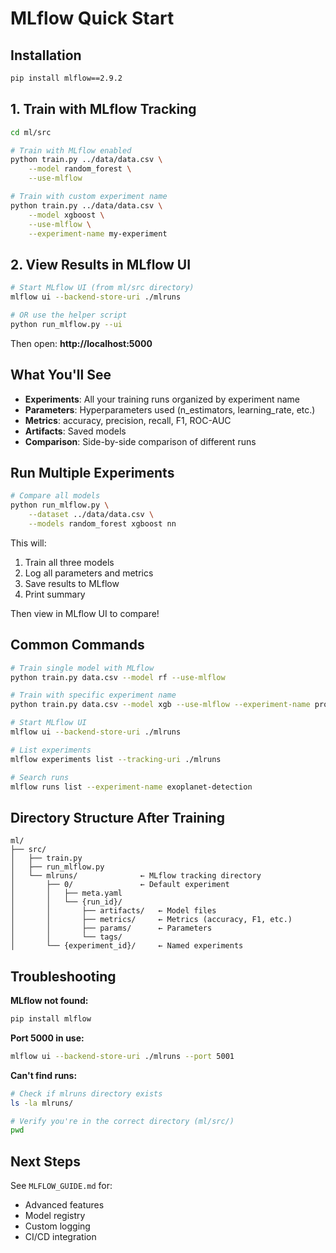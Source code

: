 # MLflow Quick Start

## Installation

```bash
pip install mlflow==2.9.2
```

## 1. Train with MLflow Tracking

```bash
cd ml/src

# Train with MLflow enabled
python train.py ../data/data.csv \
    --model random_forest \
    --use-mlflow

# Train with custom experiment name
python train.py ../data/data.csv \
    --model xgboost \
    --use-mlflow \
    --experiment-name my-experiment
```

## 2. View Results in MLflow UI

```bash
# Start MLflow UI (from ml/src directory)
mlflow ui --backend-store-uri ./mlruns

# OR use the helper script
python run_mlflow.py --ui
```

Then open: **http://localhost:5000**

## What You'll See

- **Experiments**: All your training runs organized by experiment name
- **Parameters**: Hyperparameters used (n_estimators, learning_rate, etc.)
- **Metrics**: accuracy, precision, recall, F1, ROC-AUC
- **Artifacts**: Saved models
- **Comparison**: Side-by-side comparison of different runs

## Run Multiple Experiments

```bash
# Compare all models
python run_mlflow.py \
    --dataset ../data/data.csv \
    --models random_forest xgboost nn
```

This will:
1. Train all three models
2. Log all parameters and metrics
3. Save results to MLflow
4. Print summary

Then view in MLflow UI to compare!

## Common Commands

```bash
# Train single model with MLflow
python train.py data.csv --model rf --use-mlflow

# Train with specific experiment name  
python train.py data.csv --model xgb --use-mlflow --experiment-name production

# Start MLflow UI
mlflow ui --backend-store-uri ./mlruns

# List experiments
mlflow experiments list --tracking-uri ./mlruns

# Search runs
mlflow runs list --experiment-name exoplanet-detection
```

## Directory Structure After Training

```
ml/
├── src/
│   ├── train.py
│   ├── run_mlflow.py
│   └── mlruns/              ← MLflow tracking directory
│       ├── 0/               ← Default experiment
│       │   ├── meta.yaml
│       │   └── {run_id}/
│       │       ├── artifacts/   ← Model files
│       │       ├── metrics/     ← Metrics (accuracy, F1, etc.)
│       │       ├── params/      ← Parameters
│       │       └── tags/
│       └── {experiment_id}/     ← Named experiments
```

## Troubleshooting

**MLflow not found:**
```bash
pip install mlflow
```

**Port 5000 in use:**
```bash
mlflow ui --backend-store-uri ./mlruns --port 5001
```

**Can't find runs:**
```bash
# Check if mlruns directory exists
ls -la mlruns/

# Verify you're in the correct directory (ml/src/)
pwd
```

## Next Steps

See `MLFLOW_GUIDE.md` for:
- Advanced features
- Model registry
- Custom logging
- CI/CD integration

